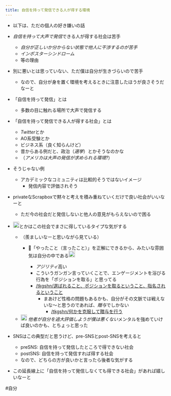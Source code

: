 ```yaml
---
title: 自信を持って発信できる人が得する環境
---
```


* 以下は、ただの個人の好き嫌いの話

* *自信を持って大声で発信*できる人が得する社会は苦手
  
  * *自分が正しいか分からない状態で他人に干渉するのが苦手*
  * *インポスターシンドローム*
  * 等の理由
* 別に悪いとは思っていない、ただ僕は自分が生きづらいので苦手
  
  * なので、自分が身を置く環境を考えるときに注意したほうが良さそうだなーと
* 「自信を持って発信」とは
  
  * 多数の目に触れる場所で大声で発信する
* 「自信を持って発信できる人が得する社会」とは
  
  * *Twitter*とか
  * AO系受験とか
  * ビジネス系（良く知らんけど）
  * 昔からある例だと、政治（*選挙*）とかそうなのかな
  * （*アメリカは大声の発信が求められる環境?*）
* そうじゃない例
  
  * アカデミックなコミュニティは比較的そうではないイメージ
    * 発信内容で評価されそう
* privateなScrapboxで黙々と考えを積み重ねていくだけで良い社会がいいなーと
  
  * ただ今の社会だと発信しないと他人の意見がもらえないので困る
* <img src='https://scrapbox.io/api/pages/blu3mo-public/tkgshn/icon' alt='tkgshn.icon' height="19.5"/>とかはこの社会でまさに得しているタイプな気がする
  
  * （羨ましいなーと思いながら見ている）
    * 🙌「やったこと（言ったこと）」を正解にできるから、みたいな雰囲気は自分の中である<img src='https://scrapbox.io/api/pages/blu3mo-public/tkgshn/icon' alt='tkgshn.icon' height="19.5"/>

      * *アジリティ*高い
      * こういうガンガン言っていくことで、エンゲージメントを浴びる行為を「ポジションを取る」と思ってる
      * [/tkgshn/選ばれること、ポジションを取るということ、指名されるということ](https://scrapbox.io/tkgshn/選ばれること、ポジションを取るということ、指名されるということ)
        * まあけど性格の問題もあるかも、自分がその文脈では戦えないな〜と思うのであれば、*贈与*でしかない
          * [/tkgshn/何かを克服して贈与を行う](https://scrapbox.io/tkgshn/何かを克服して贈与を行う)
  * <img src='https://scrapbox.io/api/pages/blu3mo-public/blu3mo/icon' alt='blu3mo.icon' height="19.5"/> *他者が自分を過大評価しようが僕は悪くない*メンタルを強めていけば良いのかも、とちょっと思った
* SNSはこの典型だと思うけど、pre-SNSとpost-SNSを考えると
  
  * preSNS: 自信を持って発信したところで得できない社会
  * postSNS: 自信を持って発信すれば得する社会
  * なので、どちらの方が良いかと言ったら後者な気がする
* この延長線上に「自信を持って発信しなくても得できる社会」があれば嬉しいなーと

\#自分
